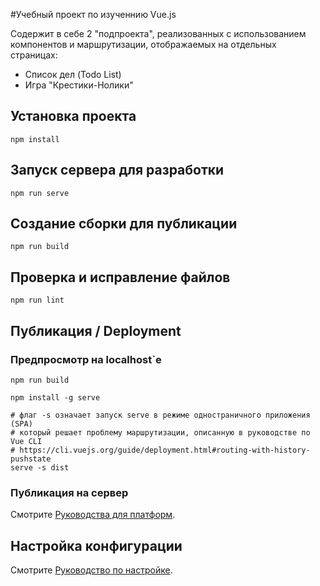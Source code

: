 #Учебный проект по изученнию Vue.js

Содержит в себе 2 "подпроекта", реализованных с использованием компонентов и маршрутизации,  отображаемых на отдельных страницах:
- Список дел (Todo List)
- Игра "Крестики-Нолики"


## Установка проекта
```
npm install
```

## Запуск сервера для разработки
```
npm run serve
```

## Создание сборки для публикации
```
npm run build
```

## Проверка и исправление файлов
```
npm run lint
```

## Публикация / Deployment
### Предпросмотр на localhost`е
```
npm run build

npm install -g serve

# флаг -s означает запуск serve в режиме одностраничного приложения (SPA)
# который решает проблему маршрутизации, описанную в руководстве по Vue CLI
# https://cli.vuejs.org/guide/deployment.html#routing-with-history-pushstate
serve -s dist
```

### Публикация на сервер
Смотрите [Руководства для платформ](https://cli.vuejs.org/guide/deployment.html#platform-guides).


## Настройка конфигурации
Смотрите [Руководство по настройке](https://cli.vuejs.org/config/).
